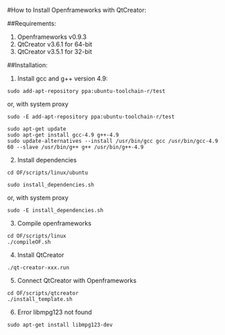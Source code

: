 #How to Install Openframeworks with QtCreator:

##Requirements:
1. Openframeworks v0.9.3
2. QtCreator v3.6.1 for 64-bit
3. QtCreator v3.5.1 for 32-bit

##Installation:
1. Install gcc and g++ version 4.9:
```
sudo add-apt-repository ppa:ubuntu-toolchain-r/test
```
or, with system proxy
```
sudo -E add-apt-repository ppa:ubuntu-toolchain-r/test
```
```
sudo apt-get update
sudo apt-get install gcc-4.9 g++-4.9
sudo update-alternatives --install /usr/bin/gcc gcc /usr/bin/gcc-4.9 60 --slave /usr/bin/g++ g++ /usr/bin/g++-4.9
```

2. Install dependencies
```
cd OF/scripts/linux/ubuntu
```
```
sudo install_dependencies.sh
```
or, with system proxy
```
sudo -E install_dependencies.sh
```

3. Compile openframeworks
```
cd OF/scripts/linux
./compileOF.sh
```

4. Install QtCreator
```
./qt-creator-xxx.run
```

5. Connect QtCreator with Openframeworks
```
cd OF/scripts/qtcreator
./install_template.sh
```

6. Error libmpg123 not found
```
sudo apt-get install libmpg123-dev
```
